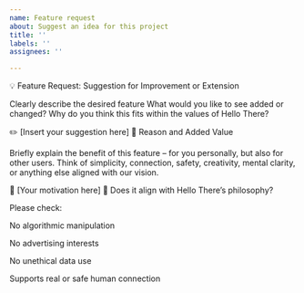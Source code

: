 ```yaml
---
name: Feature request
about: Suggest an idea for this project
title: ''
labels: ''
assignees: ''

---
```


💡 Feature Request: Suggestion for Improvement or Extension

Clearly describe the desired feature
What would you like to see added or changed? Why do you think this fits within the values of Hello There?

✏️ [Insert your suggestion here]
🌱 Reason and Added Value

Briefly explain the benefit of this feature – for you personally, but also for other users.
Think of simplicity, connection, safety, creativity, mental clarity, or anything else aligned with our vision.

💬 [Your motivation here]
🔐 Does it align with Hello There’s philosophy?

Please check:

No algorithmic manipulation

No advertising interests

No unethical data use

Supports real or safe human connection
